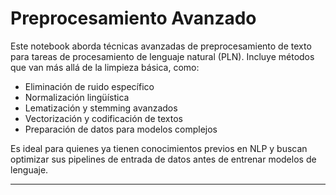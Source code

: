 # Preprocesamiento Avanzado

Este notebook aborda técnicas avanzadas de preprocesamiento de texto para tareas de procesamiento de lenguaje natural (PLN). Incluye métodos que van más allá de la limpieza básica, como:

- Eliminación de ruido específico
- Normalización lingüística
- Lematización y stemming avanzados
- Vectorización y codificación de textos
- Preparación de datos para modelos complejos

Es ideal para quienes ya tienen conocimientos previos en NLP y buscan optimizar sus pipelines de entrada de datos antes de entrenar modelos de lenguaje.

---